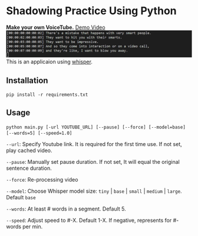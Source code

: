 # Shadowing Practice Using Python
**Make your own VoiceTube.**
[Demo Video](https://www.youtube.com/watch?v=CEIoTZkU71c)
![img](image.png)
This is an applicaion using [whisper](https://github.com/openai/whisper).

## Installation
```
pip install -r requirements.txt
```

## Usage
```
python main.py [-url YOUTUBE_URL] [--pause] [--force] [--model=base] [--words=5] [--speed=1.0]
```
`--url`: Specify Youtube link. It is required for the first time use. If not set, play cached video.

`--pause`: Manually set pause duration. If not set, It will equal the original sentence duration.

`--force`: Re-processing video

`--model`: Choose Whisper model size: `tiny` | `base` | `small` | `medium` | `large`. Default `base`

`--words`: At least # words in a segment. Default 5.

`--speed`: Adjust speed to #-X. Default 1-X. If negative, represents for #-words per min.
